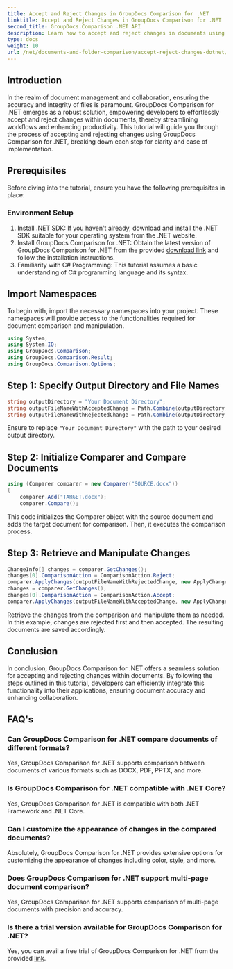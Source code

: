 ```yaml
---
title: Accept and Reject Changes in GroupDocs Comparison for .NET
linktitle: Accept and Reject Changes in GroupDocs Comparison for .NET
second_title: GroupDocs.Comparison .NET API
description: Learn how to accept and reject changes in documents using GroupDocs Comparison for .NET. Streamline your document workflows effortlessly.
type: docs
weight: 10
url: /net/documents-and-folder-comparison/accept-reject-changes-dotnet/
---
```

## Introduction
In the realm of document management and collaboration, ensuring the accuracy and integrity of files is paramount. GroupDocs Comparison for .NET emerges as a robust solution, empowering developers to effortlessly accept and reject changes within documents, thereby streamlining workflows and enhancing productivity. This tutorial will guide you through the process of accepting and rejecting changes using GroupDocs Comparison for .NET, breaking down each step for clarity and ease of implementation.
## Prerequisites
Before diving into the tutorial, ensure you have the following prerequisites in place:
### Environment Setup
1. Install .NET SDK: If you haven't already, download and install the .NET SDK suitable for your operating system from the .NET website.
2. Install GroupDocs Comparison for .NET: Obtain the latest version of GroupDocs Comparison for .NET from the provided [download link](https://releases.groupdocs.com/comparison/net/) and follow the installation instructions.
3. Familiarity with C# Programming: This tutorial assumes a basic understanding of C# programming language and its syntax.

## Import Namespaces
To begin with, import the necessary namespaces into your project. These namespaces will provide access to the functionalities required for document comparison and manipulation.

```csharp
using System;
using System.IO;
using GroupDocs.Comparison;
using GroupDocs.Comparison.Result;
using GroupDocs.Comparison.Options;
```
## Step 1: Specify Output Directory and File Names
```csharp
string outputDirectory = "Your Document Directory";
string outputFileNameWithAcceptedChange = Path.Combine(outputDirectory, "RESULT_WITH_ACCEPTED_CHANGE.docx");
string outputFileNameWithRejectedChange = Path.Combine(outputDirectory, "RESULT_WITH_REJECTED_CHANGE.docx");
```
Ensure to replace `"Your Document Directory"` with the path to your desired output directory.
## Step 2: Initialize Comparer and Compare Documents
```csharp
using (Comparer comparer = new Comparer("SOURCE.docx"))
{
    comparer.Add("TARGET.docx");
    comparer.Compare();
```
This code initializes the Comparer object with the source document and adds the target document for comparison. Then, it executes the comparison process.
## Step 3: Retrieve and Manipulate Changes
```csharp
ChangeInfo[] changes = comparer.GetChanges();
changes[0].ComparisonAction = ComparisonAction.Reject;
comparer.ApplyChanges(outputFileNameWithRejectedChange, new ApplyChangeOptions { Changes = changes, SaveOriginalState = true });
changes = comparer.GetChanges();
changes[0].ComparisonAction = ComparisonAction.Accept;
comparer.ApplyChanges(outputFileNameWithAcceptedChange, new ApplyChangeOptions { Changes = changes });
```
Retrieve the changes from the comparison and manipulate them as needed. In this example, changes are rejected first and then accepted. The resulting documents are saved accordingly.

## Conclusion
In conclusion, GroupDocs Comparison for .NET offers a seamless solution for accepting and rejecting changes within documents. By following the steps outlined in this tutorial, developers can efficiently integrate this functionality into their applications, ensuring document accuracy and enhancing collaboration.
## FAQ's
### Can GroupDocs Comparison for .NET compare documents of different formats?
Yes, GroupDocs Comparison for .NET supports comparison between documents of various formats such as DOCX, PDF, PPTX, and more.
### Is GroupDocs Comparison for .NET compatible with .NET Core?
Yes, GroupDocs Comparison for .NET is compatible with both .NET Framework and .NET Core.
### Can I customize the appearance of changes in the compared documents?
Absolutely, GroupDocs Comparison for .NET provides extensive options for customizing the appearance of changes including color, style, and more.
### Does GroupDocs Comparison for .NET support multi-page document comparison?
Yes, GroupDocs Comparison for .NET supports comparison of multi-page documents with precision and accuracy.
### Is there a trial version available for GroupDocs Comparison for .NET?
Yes, you can avail a free trial of GroupDocs Comparison for .NET from the provided [link](https://releases.groupdocs.com/).

